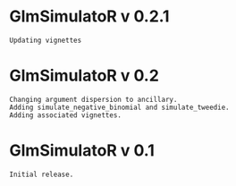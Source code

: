 # GlmSimulatoR v 0.2.1
	Updating vignettes
	
# GlmSimulatoR v 0.2
	Changing argument dispersion to ancillary. 
	Adding simulate_negative_binomial and simulate_tweedie.
	Adding associated vignettes.

# GlmSimulatoR v 0.1
	Initial release.
